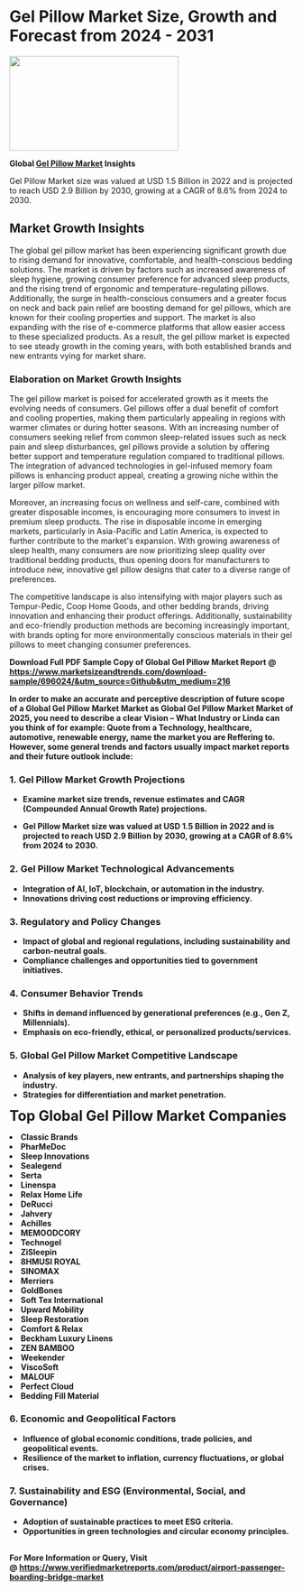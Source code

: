 <H1>Gel Pillow Market Size, Growth and Forecast from 2024 - 2031</H1><img class="aligncenter size-medium wp-image-584254" src="https://thirdeyenews.in/wp-content/uploads/2024/09/Global-Market-Research-300x168.jpeg" alt="" width="300" height="168" /><p><strong>Global&nbsp;<a href="https://www.marketsizeandtrends.com/download-sample/696024/&amp;utm_source=Github&utm_medium=216">Gel Pillow Market</a> Insights</strong></p><p>Gel Pillow Market size was valued at USD 1.5 Billion in 2022 and is projected to reach USD 2.9 Billion by 2030, growing at a CAGR of 8.6% from 2024 to 2030.</p><p><h2>Market Growth Insights</h2> <p>The global gel pillow market has been experiencing significant growth due to rising demand for innovative, comfortable, and health-conscious bedding solutions. The market is driven by factors such as increased awareness of sleep hygiene, growing consumer preference for advanced sleep products, and the rising trend of ergonomic and temperature-regulating pillows. Additionally, the surge in health-conscious consumers and a greater focus on neck and back pain relief are boosting demand for gel pillows, which are known for their cooling properties and support. The market is also expanding with the rise of e-commerce platforms that allow easier access to these specialized products. As a result, the gel pillow market is expected to see steady growth in the coming years, with both established brands and new entrants vying for market share.</p> <p><strong></strong></p> <h3>Elaboration on Market Growth Insights</h3> <p>The gel pillow market is poised for accelerated growth as it meets the evolving needs of consumers. Gel pillows offer a dual benefit of comfort and cooling properties, making them particularly appealing in regions with warmer climates or during hotter seasons. With an increasing number of consumers seeking relief from common sleep-related issues such as neck pain and sleep disturbances, gel pillows provide a solution by offering better support and temperature regulation compared to traditional pillows. The integration of advanced technologies in gel-infused memory foam pillows is enhancing product appeal, creating a growing niche within the larger pillow market.</p> <p>Moreover, an increasing focus on wellness and self-care, combined with greater disposable incomes, is encouraging more consumers to invest in premium sleep products. The rise in disposable income in emerging markets, particularly in Asia-Pacific and Latin America, is expected to further contribute to the market's expansion. With growing awareness of sleep health, many consumers are now prioritizing sleep quality over traditional bedding products, thus opening doors for manufacturers to introduce new, innovative gel pillow designs that cater to a diverse range of preferences.</p> <p>The competitive landscape is also intensifying with major players such as Tempur-Pedic, Coop Home Goods, and other bedding brands, driving innovation and enhancing their product offerings. Additionally, sustainability and eco-friendly production methods are becoming increasingly important, with brands opting for more environmentally conscious materials in their gel pillows to meet changing consumer preferences.</p> <p><strong></p><p><span class=""><strong>Download Full PDF Sample Copy of Global Gel Pillow Market Report</strong> @ <a href="https://www.marketsizeandtrends.com/download-sample/696024/&amp;utm_source=Github&utm_medium=216" target="_blank">https://www.marketsizeandtrends.com/download-sample/696024/&amp;utm_source=Github&utm_medium=216</a></span></p><p>In order to make an accurate and perceptive description of future scope of a Global&nbsp;Gel Pillow Market Market as Global&nbsp;Gel Pillow Market Market of 2025, you need to describe a clear Vision &ndash; What Industry or Linda can you think of for example: Quote from a Technology, healthcare, automotive, renewable energy, name the market you are Reffering to. However, some general trends and factors usually impact market reports and their future outlook include:</p><h3>1.&nbsp;<strong>Gel Pillow Market Growth Projections</strong></h3><ul><li>Examine market size trends, revenue estimates and CAGR (Compounded Annual Growth Rate) projections.</li><li><p>Gel Pillow Market size was valued at USD 1.5 Billion in 2022 and is projected to reach USD 2.9 Billion by 2030, growing at a CAGR of 8.6% from 2024 to 2030.</p></li></ul><h3>2.&nbsp;<strong>Gel Pillow Market Technological Advancements</strong></h3><ul><li>Integration of AI, IoT, blockchain, or automation in the industry.</li><li>Innovations driving cost reductions or improving efficiency.</li></ul><h3>3.&nbsp;<strong>Regulatory and Policy Changes</strong></h3><ul><li>Impact of global and regional regulations, including sustainability and carbon-neutral goals.</li><li>Compliance challenges and opportunities tied to government initiatives.</li></ul><h3>4.&nbsp;<strong>Consumer Behavior Trends</strong></h3><ul><li>Shifts in demand influenced by generational preferences (e.g., Gen Z, Millennials).</li><li>Emphasis on eco-friendly, ethical, or personalized products/services.</li></ul><h3>5.&nbsp;<strong>Global Gel Pillow Market Competitive Landscape</strong></h3><ul><li>Analysis of key players, new entrants, and partnerships shaping the industry.</li><li>Strategies for differentiation and market penetration.</li></ul><p data-pm-slice="1 1 []"><span style="color: inherit; font-family: inherit; font-size: 25px;">Top Global Gel Pillow Market Companies</span></p><div class="" data-test-id=""><p><li>Classic Brands</li><li> PharMeDoc</li><li> Sleep Innovations</li><li> Sealegend</li><li> Serta</li><li> Linenspa</li><li> Relax Home Life</li><li> DeRucci</li><li> Jahvery</li><li> Achilles</li><li> MEMOODCORY</li><li> Technogel</li><li> ZiSleepin</li><li> 8HMUSI ROYAL</li><li> SINOMAX</li><li> Merriers</li><li> GoldBones</li><li> Soft Tex International</li><li> Upward Mobility</li><li> Sleep Restoration</li><li> Comfort & Relax</li><li> Beckham Luxury Linens</li><li> ZEN BAMBOO</li><li> Weekender</li><li> ViscoSoft</li><li> MALOUF</li><li> Perfect Cloud</li><li> Bedding Fill Material</li></p></div><h3>6.&nbsp;<strong>Economic and Geopolitical Factors</strong></h3><ul><li>Influence of global economic conditions, trade policies, and geopolitical events.</li><li>Resilience of the market to inflation, currency fluctuations, or global crises.</li></ul><h3>7.&nbsp;<strong>Sustainability and ESG (Environmental, Social, and Governance)</strong></h3><ul><li>Adoption of sustainable practices to meet ESG criteria.</li><li>Opportunities in green technologies and circular economy principles.</li></ul><h2><strong style="font-size: 14px;">For More Information or Query, Visit @&nbsp;</strong><a style="background-color: #ffffff; font-size: 14px;" href="https://www.marketsizeandtrends.com/report/gel-pillow-market/" target="_blank">https://www.verifiedmarketreports.com/product/airport-passenger-boarding-bridge-market</a></h2>
